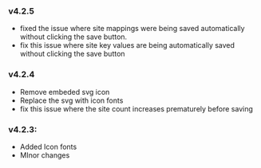 ### v4.2.5
- fixed the issue where site mappings were being saved automatically without clicking the save button.
- fix this issue where site key values are being automatically saved without clicking the save button

### v4.2.4
- Remove embeded svg icon
- Replace the svg with icon fonts
- fix this issue where the site count increases prematurely before saving

### v4.2.3: 

- Added Icon fonts
- MInor changes 